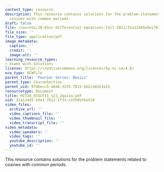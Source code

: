 ```yaml
---
content_type: resource
description: This resource contains solutions for the problem statements related to
  cosines with common periods.
draft: false
file: /courses/18-03sc-differential-equations-fall-2011/31a11445e5e176121f33ce550ef6e510_MIT18_03SCF11_s21_2quiza.pdf
file_size: ''
file_type: application/pdf
image_metadata:
  caption: ''
  credit: ''
  image-alt: ''
learning_resource_types:
- Exams with Solutions
license: https://creativecommons.org/licenses/by-nc-sa/4.0/
ocw_type: OCWFile
parent_title: 'Fourier Series: Basics'
parent_type: CourseSection
parent_uid: 074becc5-a6a6-3335-7815-bb2ca82e3a15
resourcetype: Document
title: MIT18_03SCF11_s21_2quiza.pdf
uid: 31a11445-e5e1-7612-1f33-ce550ef6e510
video_files:
  archive_url: ''
  video_captions_file: ''
  video_thumbnail_file: ''
  video_transcript_file: ''
video_metadata:
  video_speakers: ''
  video_tags: ''
  youtube_description: ''
  youtube_id: ''
---
```

This resource contains solutions for the problem statements related to cosines with common periods.